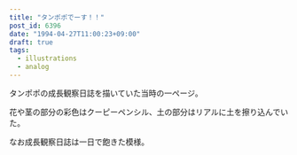 ```yaml
---
title: "タンポポでーす！！"
post_id: 6396
date: "1994-04-27T11:00:23+09:00"
draft: true
tags:
  - illustrations
  - analog
---
```



タンポポの成長観察日誌を描いていた当時の一ページ。

花や茎の部分の彩色はクーピーペンシル、土の部分はリアルに土を擦り込んでいた。

なお成長観察日誌は一日で飽きた模様。
